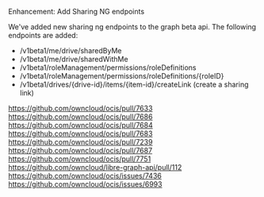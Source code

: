 Enhancement: Add Sharing NG endpoints

We've added new sharing ng endpoints to the graph beta api.
The following endpoints are added:

* /v1beta1/me/drive/sharedByMe
* /v1beta1/me/drive/sharedWithMe
* /v1beta1/roleManagement/permissions/roleDefinitions
* /v1beta1/roleManagement/permissions/roleDefinitions/{roleID}
* /v1beta1/drives/{drive-id}/items/{item-id}/createLink (create a sharing link)

https://github.com/owncloud/ocis/pull/7633
https://github.com/owncloud/ocis/pull/7686
https://github.com/owncloud/ocis/pull/7684
https://github.com/owncloud/ocis/pull/7683
https://github.com/owncloud/ocis/pull/7239
https://github.com/owncloud/ocis/pull/7687
https://github.com/owncloud/ocis/pull/7751
https://github.com/owncloud/libre-graph-api/pull/112
https://github.com/owncloud/ocis/issues/7436
https://github.com/owncloud/ocis/issues/6993
